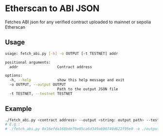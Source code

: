 # Etherscan to ABI JSON

Fetches ABI json for any verified contract uploaded to mainnet or sepolia Etherscan

## Usage

```sh
usage: fetch_abi.py [-h] -o OUTPUT [-t TESTNET] addr

positional arguments:
  addr                  Contract address

options:
  -h, --help            show this help message and exit
  -o OUTPUT, --output OUTPUT
                        Path to the output JSON file
  -t TESTNET, --testnet TESTNET
```

## Example

```sh
./fetch_abi.py <contract address> --output <string: output path> --testnet <boolean: use testnet>
# E.g.:
# ./fetch_abi.py 0x16efda168bde70e05ca6d349a690749d622f95e0 -o ./output/wbtc.abi.json -t true 
```
